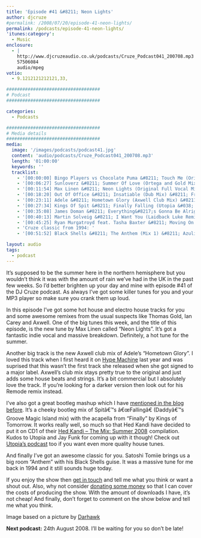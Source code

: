 ```yaml
---
title: 'Episode #41 &#8211; Neon Lights'
author: djcruze
#permalink: /2008/07/20/episode-41-neon-lights/
permalink: /podcasts/episode-41-neon-lights/
'itunes:category':
  - Music
enclosure:
  - |
    http://www.djcruzeaudio.co.uk/podcasts/Cruze_Podcast041_200708.mp3
    57506084
    audio/mpeg
votio:
  - 9.1212121212121,33,

###################################
# Podcast
###################################

categories:
  - Podcasts

###################################
# Media details
###################################
media:
  image: '/images/podcasts/podcast41.jpg'
  content: 'audio/podcasts/Cruze_Podcast041_200708.mp3'
  length: '01:00:00'
  keywords: ''
  tracklist:
    - '[00:00:00] Bingo Players vs Chocolate Puma &#8211; Touch Me (Original Mix) &#8211; Strictly'
    - '[00:06:27] Sunloverz &#8211; Summer Of Love (Ortega and Gold Mix) &#8211; Lickin&#8217; Records'
    - '[00:11:54] Max Linen &#8211; Neon Lights (Original Full Vocal Mix) &#8211; Phonetic'
    - '[00:18:20] Out Of Office &#8211; Insatiable (Dub Mix) &#8211; Frenetic Music'
    - '[00:23:11] Adele &#8211; Hometown Glory (Axwell Club Mix) &#8211; XL'
    - '[00:27:34] Kings Of Spit &#8211; Finally Falling (Utopia &#038; Jay Funk Bootleg) &#8211; White'
    - '[00:35:08] James Doman &#8211; Everything&#8217;s Gonna Be Alright (Carl Ryden Remix) &#8211; Positiva'
    - '[00:40:13] Martin Solveig &#8211; I Want You (Laidback Luke Remix) &#8211; Mixture'
    - '[00:45:25] Ryan Murgatroyd feat. Tasha Baxter &#8211; Moving On (Ian Carey Remix) &#8211; Sheer Music'
    - 'Cruze classic from 1994: '
    - '[00:51:52] Black Shells &#8211; The Anthem (Mix 1) &#8211; Azuli'

layout: audio
tags:
  - podcast
---
```


It&#8217;s supposed to be the summer here in the northern hemisphere but you wouldn&#8217;t think it was with the amount of rain we&#8217;ve had in the UK in the past few weeks. So I&#8217;d better brighten up your day and mine with episode #41 of the DJ Cruze podcast. As always I&#8217;ve got some killer tunes for you and your MP3 player so make sure you crank them up loud.

In this episode I&#8217;ve got some hot house and electro house tracks for you and some awesome remixes from the usual suspects like Thomas Gold, Ian Carey and Axwell. One of the big tunes this week, and the title of this episode, is the new tune by Max Linen called &#8220;Neon Lights&#8221;. It&#8217;s got a fantastic indie vocal and massive breakdown. Definitely, a hot tune for the summer.

Another big track is the new Axwell club mix of Adele&#8217;s &#8220;Hometown Glory&#8221;. I loved this track when I first heard it on [Hype Machine][1] last year and was suprised that this wasn&#8217;t the first track she released when she got signed to a major label. Axwell&#8217;s club mix stays pretty true to the original and just adds some house beats and strings. It&#8217;s a bit commercial but I absolutely love the track. If you&#8217;re looking for a darker version then look out for his Remode remix instead.

I&#8217;ve also got a great bootleg mashup which I have [mentioned in the blog before][2]. It&#8217;s a cheeky bootleg mix of Spitâ€™s â€œFallingâ€ (Daddyâ€™s Groove Magic Island mix) with the acapella from &#8220;Finally&#8221; by Kings of Tomorrow. It works really well, so much so that Hed Kandi have decided to put it on CD1 of their [Hed Kandi &#8211; The Mix: Summer 2008][3]<img src="http://www.assoc-amazon.co.uk/e/ir?t=djcr-21&l=ur2&o=2" width="1" height="1" border="0" alt="" style="border:none !important; margin:0px !important;" /> compilation. Kudos to Utopia and Jay Funk for coming up with it though! Check out [Utopia&#8217;s podcast][4] too if you want even more quality house tunes.

And finally I&#8217;ve got an awesome classic for you. Satoshi Tomiie brings us a big room &#8220;Anthem&#8221; with his Black Shells guise. It was a massive tune for me back in 1994 and it still sounds huge today.

If you enjoy the show then [get in touch][5] and tell me what you think or want a shout out. Also, why not consider [donating some money][6] so that I can cover the costs of producing the show. With the amount of downloads I have, it&#8217;s not cheap! And finally, don&#8217;t forget to comment on the show below and tell me what you think.

Image based on a picture by [Darhawk][9]

**Next podcast:** 24th August 2008. I&#8217;ll be waiting for you so don&#8217;t be late!

[1]: http://hypem.com/
[2]: http://www.djcruze.co.uk/cms/2008/06/27/kings-of-spit-mashup/
[3]: http://www.amazon.co.uk/gp/redirect.html?ie=UTF8&location=http%3A%2F%2Fwww.amazon.co.uk%2FHed-Kandi-Mix-Summer-2008%2Fdp%2FB001AI7FD6%3Fie%3DUTF8%26s%3Dmusic%26qid%3D1216307490%26sr%3D8-1&tag=djcr-21&linkCode=ur2&camp=1634&creative=6738
[4]: http://utopia-music.podomatic.com/
[5]: /contact
[6]: http://www.dreamhost.com/donate.cgi?id=8244
[7]: http://www.djcruze.co.uk/cms/wp-content/DownloadButton.gif
[8]: http://www.djcruzeaudio.co.uk/podcasts/Cruze_Podcast041_200708.mp3
[9]: http://flickr.com/photos/scottstudiophotography/317344784/
